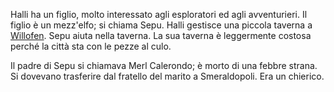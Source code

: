 

Halli ha un figlio, molto interessato agli esploratori ed agli avventurieri. Il figlio è un mezz'elfo; si chiama Sepu. 
Halli gestisce una piccola taverna a [Willofen](Places/Places.md). Sepu aiuta nella taverna. La sua taverna è leggermente costosa perché la città sta con le pezze al culo.

Il padre di Sepu si chiamava Merl Calerondo; è morto di una febbre strana. Si dovevano trasferire dal fratello del marito a Smeraldopoli. Era un chierico.
